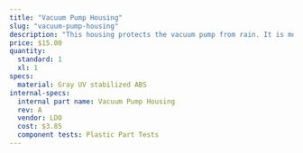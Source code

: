 ```yaml
---
title: "Vacuum Pump Housing"
slug: "vacuum-pump-housing"
description: "This housing protects the vacuum pump from rain. It is mounted on the z-axis extrusion."
price: $15.00
quantity:
  standard: 1
  xl: 1
specs:
  material: Gray UV stabilized ABS
internal-specs:
  internal part name: Vacuum Pump Housing
  rev: A
  vendor: LDO
  cost: $3.85
  component tests: Plastic Part Tests
---
```

